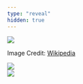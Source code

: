 ```yaml
---
type: "reveal"
hidden: true
---
```


<section>
	<img class="stretch plain" src="/cc210/images/08-array/6.2.postofficeboxes.wikimedia.jpg">
	<p class="imagecredit">Image Credit: <a href="https://commons.wikimedia.org/w/index.php?title=File:USPS_Post_office_boxes_1.jpg&oldid=244476438">Wikipedia</a></p>
</section>
<section>
	<img class="stretch plain" src="/cc210/images/08-array/6.2.array.russfeld.png">
</section>
<section>
	<img class="stretch plain" src="/cc210/images/08-array/6.2.2darray.russfeld.png">
</section>
